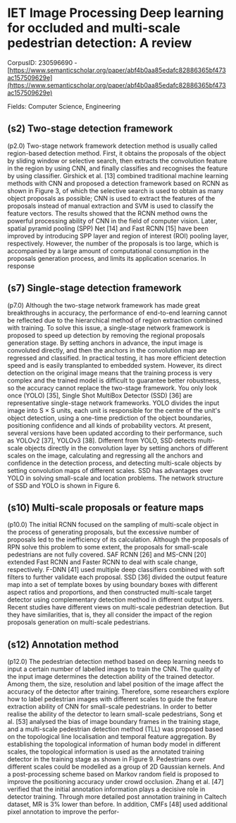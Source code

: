 # IET Image Processing Deep learning for occluded and multi-scale pedestrian detection: A review

CorpusID: 230596690 - [https://www.semanticscholar.org/paper/abf4b0aa85edafc82886365bf473ac157509629e](https://www.semanticscholar.org/paper/abf4b0aa85edafc82886365bf473ac157509629e)

Fields: Computer Science, Engineering

## (s2) Two-stage detection framework
(p2.0) Two-stage network framework detection method is usually called region-based detection method. First, it obtains the proposals of the object by sliding window or selective search, then extracts the convolution feature in the region by using CNN, and finally classifies and recognises the feature by using classifier. Girshick et al. [13] combined traditional machine learning methods with CNN and proposed a detection framework based on RCNN as shown in Figure 3, of which the selective search is used to obtain as many object proposals as possible; CNN is used to extract the features of the proposals instead of manual extraction and SVM is used to classify the feature vectors. The results showed that the RCNN method owns the powerful processing ability of CNN in the field of computer vision. Later, spatial pyramid pooling (SPP) Net [14] and Fast RCNN [15] have been improved by introducing SPP layer and region of interest (ROI) pooling layer, respectively. However, the number of the proposals is too large, which is accompanied by a large amount of computational consumption in the proposals generation process, and limits its application scenarios. In response
## (s7) Single-stage detection framework
(p7.0) Although the two-stage network framework has made great breakthroughs in accuracy, the performance of end-to-end learning cannot be reflected due to the hierarchical method of region extraction combined with training. To solve this issue, a single-stage network framework is proposed to speed up detection by removing the regional proposals generation stage. By setting anchors in advance, the input image is convoluted directly, and then the anchors in the convolution map are regressed and classified. In practical testing, it has more efficient detection speed and is easily transplanted to embedded system. However, its direct detection on the original image means that the training process is very complex and the trained model is difficult to guarantee better robustness, so the accuracy cannot replace the two-stage framework. You only look once (YOLO) [35], Single Shot MultiBox Detector (SSD) [36] are representative single-stage network frameworks. YOLO divides the input image into S × S units, each unit is responsible for the centre of the unit's object detection, using a one-time prediction of the object boundaries, positioning confidence and all kinds of probability vectors. At present, several versions have been updated according to their performance, such as YOLOv2 [37], YOLOv3 [38]. Different from YOLO, SSD detects multi-scale objects directly in the convolution layer by setting anchors of different scales on the image, calculating and regressing all the anchors and confidence in the detection process, and detecting multi-scale objects by setting convolution maps of different scales. SSD has advantages over YOLO in solving small-scale and location problems. The network structure of SSD and YOLO is shown in Figure 6.
## (s10) Multi-scale proposals or feature maps
(p10.0) The initial RCNN focused on the sampling of multi-scale object in the process of generating proposals, but the excessive number of proposals led to the inefficiency of its calculation. Although the proposals of RPN solve this problem to some extent, the proposals for small-scale pedestrians are not fully covered. SAF RCNN [26] and MS-CNN [20] extended Fast RCNN and Faster RCNN to deal with scale change, respectively. F-DNN [41] used multiple deep classifiers combined with soft filters to further validate each proposal. SSD [36] divided the output feature map into a set of template boxes by using boundary boxes with different aspect ratios and proportions, and then constructed multi-scale target detector using complementary detection method in different output layers. Recent studies have different views on multi-scale pedestrian detection. But they have similarities, that is, they all consider the impact of the region proposals generation on multi-scale pedestrians.
## (s12) Annotation method
(p12.0) The pedestrian detection method based on deep learning needs to input a certain number of labelled images to train the CNN. The quality of the input image determines the detection ability of the trained detector. Among them, the size, resolution and label position of the image affect the accuracy of the detector after training. Therefore, some researchers explore how to label pedestrian images with different scales to guide the feature extraction ability of CNN for small-scale pedestrians. In order to better realise the ability of the detector to learn small-scale pedestrians, Song et al. [53] analysed the bias of image boundary frames in the training stage, and a multi-scale pedestrian detection method (TLL) was proposed based on the topological line localisation and temporal feature aggregation. By establishing the topological information of human body model in different scales, the topological information is used as the annotated training detector in the training stage as shown in Figure 9. Pedestrians over different scales could be modelled as a group of 2D Gaussian kernels. And a post-processing scheme based on Markov random field is proposed to improve the positioning accuracy under crowd occlusion. Zhang et al. [47] verified that the initial annotation information plays a decisive role in detector training. Through more detailed post annotation training in Caltech dataset, MR is 3% lower than before. In addition, CMFs [48] used additional pixel annotation to improve the perfor-
